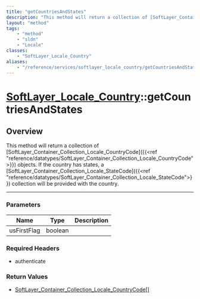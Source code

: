 ```yaml
---
title: "getCountriesAndStates"
description: "This method will return a collection of [SoftLayer_Container_Collection_Locale_CountryCode]({{<ref 'reference/datatypes/... "
layout: "method"
tags:
    - "method"
    - "sldn"
    - "Locale"
classes:
    - "SoftLayer_Locale_Country"
aliases:
    - "/reference/services/softlayer_locale_country/getCountriesAndStates"
---
```

# [SoftLayer_Locale_Country](/reference/services/SoftLayer_Locale_Country)::getCountriesAndStates





## Overview 
This method will return a collection of [SoftLayer_Container_Collection_Locale_CountryCode]({{<ref "reference/datatypes/SoftLayer_Container_Collection_Locale_CountryCode">}}) objects. If the country has states, a [SoftLayer_Container_Collection_Locale_StateCode]({{<ref "reference/datatypes/SoftLayer_Container_Collection_Locale_StateCode">}}) collection will be provided with the country. 

-----

### Parameters 
|Name | Type | Description |
| --- | --- | --- |
|usFirstFlag| boolean| |


### Required Headers
* authenticate


### Return Values
* <a href='/reference/datatypes/SoftLayer_Container_Collection_Locale_CountryCode'>SoftLayer_Container_Collection_Locale_CountryCode[] </a>




